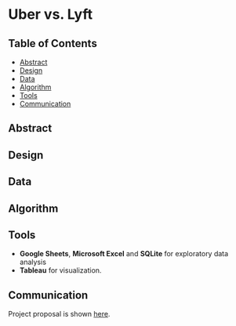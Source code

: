 # Uber vs. Lyft
## Table of Contents
- [Abstract](#link-part-1)
- [Design](#link-part-2)
- [Data](#link-part-3)
- [Algorithm](#link-part-4)
- [Tools](#link-part-5)
- [Communication](#link-part-6)

## <a name="link-part-1">Abstract</a>



## <a name="link-part-2">Design</a>



## <a name="link-part-3">Data</a>



## <a name="link-part-4">Algorithm</a>



## <a name="link-part-5">Tools</a>

* **Google Sheets**, **Microsoft Excel** and **SQLite** for exploratory data analysis
* **Tableau** for visualization.

## <a name="link-part-6">Communication</a>

Project proposal is shown [here](/documents/proposal.md).

